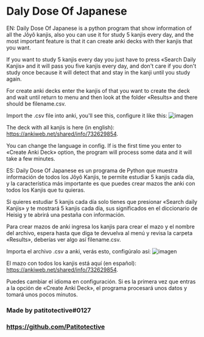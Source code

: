 # Daly Dose Of Japanese

EN:
Daily Dose Of Japanese is a python program that show information of all the Jôyô kanjis, also you can use it for study 5 kanjis every day, and the most important feature is that it can create anki decks with ther kanjis that you want.

If you want to study 5 kanjis every day you just have to press «Search Daily Kanjis» and it will pass you five kanjis every day, and don't care if you don't study once because it will detect that and stay in the kanji until you study again.


For create anki decks enter the kanjis of that you want to create the deck and wait until return to menu and then look at the folder «Results» and there should be filename.csv.

Import the .csv file into anki, you'll see this, configure it like this:
![imagen](https://user-images.githubusercontent.com/79225325/114454951-c9581e00-9ba0-11eb-9796-2f1ff970fd97.png)

The deck with all kanjis is here (in english): https://ankiweb.net/shared/info/732629854.

You can change the language in config.
If is the first time you enter to «Create Anki Deck» option, the program will process some data and it will take a few minutes.

ES:
Daily Dose Of Japanese es un programa de Python que muestra información de todos los Jôyô Kanjis, te permite estudiar 5 kanjis cada día, y la característica más importante es que puedes crear mazos the anki con todos los Kanjis que tu quieras.

Si quieres estudiar 5 kanjis cada día solo tienes que presionar «Search daily Kanjis» y te mostrará 5 kanjis cada día, sus significados en el diccionario de Heisig y te abrirá una pestaña con información.

Para crear mazos de anki ingresa los kanjis para crear el mazo y el nombre del archivo, espera hasta que diga te devuelva al menú y revisa la carpeta «Results», deberías ver algo así filename.csv.

Importa el archivo .csv a anki, verás esto, configúralo así:
![imagen](https://user-images.githubusercontent.com/79225325/114456078-125ca200-9ba2-11eb-979e-50ae4b7d25fe.png)

El mazo con todos los kanjis está aquí (en español): https://ankiweb.net/shared/info/732629854.

Puedes cambiar el idioma en configuración.
Si es la primera vez que entras a la opción de «Create Anki Deck», el programa procesará unos datos y tomará unos pocos minutos.

### Made by patitotective#0127
### https://github.com/Patitotective
